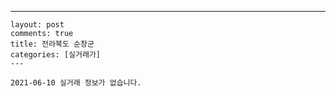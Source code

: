 ---
    layout: post
    comments: true
    title: 전라북도 순창군
    categories: [실거래가]
    ---

    2021-06-10 실거래 정보가 없습니다.

    